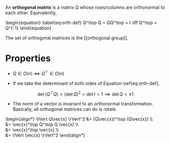 An **orthogonal matrix** is a matrix $Q$ whose rows/columns are orthonormal to each other. Equivalently, 

\begin{equation}
\label{eq:orth-def}
Q^\top Q = QQ^\top = I \iff Q^\top = Q^{-1}
\end{equation}

The set of orthogonal matrices is the [[orthogonal group]]. 


# Properties

* $Q \in O(n) \iff Q^\top \in O(n)$

* If we take the determinant of both sides of Equation \ref{eq:orth-def},

$$
\det(Q^\top Q) = (\det Q)^2 = \det I = 1 \implies \det Q = \pm 1
$$

* The norm of a vector is invariant to an orthonormal transformation. Basically, all orthogonal matrices can do is rotate.

\begin{align\*}
\lVert Q\vec{x} \rVert^2 &= (Q\vec{x})^\top (Q\vec{x}) \\\\\
&= \vec{x}^\top Q^\top Q \vec{x} \\\\\
&= \vec{x}^\top \vec{x} \\\\\
&= \lVert \vec{x} \rVert^2
\end{align\*}